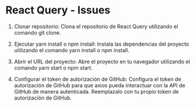 # React Query - Issues

1. Clonar repositorio: Clona el repositorio de React Query utilizando el comando git clone.

2. Ejecutar yarn install o npm install: Instala las dependencias del proyecto utilizando el comando yarn install o npm install.

3. Abrir el URL del proyecto: Abre el proyecto en tu navegador utilizando el comando yarn start o npm start.

4. Configurar el token de autorización de GitHub: Configura el token de autorización de GitHub para que axios pueda interactuar con la API de GitHub de manera autenticada. Reemplazalo con tu propio token de autorización de GitHub.
